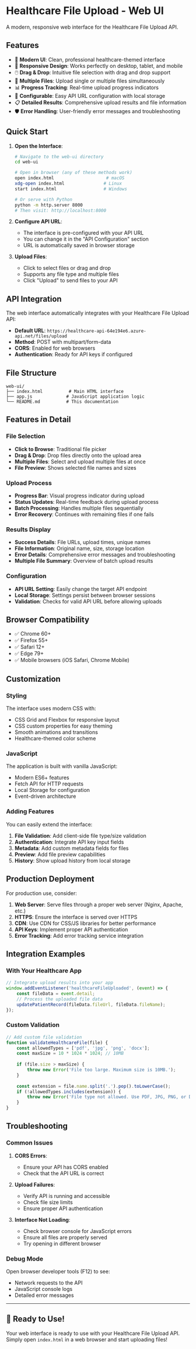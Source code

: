 # Healthcare File Upload - Web UI

A modern, responsive web interface for the Healthcare File Upload API.

## Features

- 🎨 **Modern UI**: Clean, professional healthcare-themed interface
- 📱 **Responsive Design**: Works perfectly on desktop, tablet, and mobile
- 🖱️ **Drag & Drop**: Intuitive file selection with drag and drop support
- 📄 **Multiple Files**: Upload single or multiple files simultaneously
- 📊 **Progress Tracking**: Real-time upload progress indicators
- 🔧 **Configurable**: Easy API URL configuration with local storage
- 📋 **Detailed Results**: Comprehensive upload results and file information
- 🛡️ **Error Handling**: User-friendly error messages and troubleshooting

## Quick Start

1. **Open the Interface**:
   ```bash
   # Navigate to the web-ui directory
   cd web-ui
   
   # Open in browser (any of these methods work)
   open index.html                    # macOS
   xdg-open index.html               # Linux
   start index.html                  # Windows
   
   # Or serve with Python
   python -m http.server 8000
   # Then visit: http://localhost:8000
   ```

2. **Configure API URL**:
   - The interface is pre-configured with your API URL
   - You can change it in the "API Configuration" section
   - URL is automatically saved in browser storage

3. **Upload Files**:
   - Click to select files or drag and drop
   - Supports any file type and multiple files
   - Click "Upload" to send files to your API

## API Integration

The web interface automatically integrates with your Healthcare File Upload API:

- **Default URL**: `https://healthcare-api-64e194e6.azure-api.net/files/upload`
- **Method**: POST with multipart/form-data
- **CORS**: Enabled for web browsers
- **Authentication**: Ready for API keys if configured

## File Structure

```
web-ui/
├── index.html          # Main HTML interface
├── app.js             # JavaScript application logic
└── README.md          # This documentation
```

## Features in Detail

### File Selection
- **Click to Browse**: Traditional file picker
- **Drag & Drop**: Drop files directly onto the upload area
- **Multiple Files**: Select and upload multiple files at once
- **File Preview**: Shows selected file names and sizes

### Upload Process
- **Progress Bar**: Visual progress indicator during upload
- **Status Updates**: Real-time feedback during upload process
- **Batch Processing**: Handles multiple files sequentially
- **Error Recovery**: Continues with remaining files if one fails

### Results Display
- **Success Details**: File URLs, upload times, unique names
- **File Information**: Original name, size, storage location
- **Error Details**: Comprehensive error messages and troubleshooting
- **Multiple File Summary**: Overview of batch upload results

### Configuration
- **API URL Setting**: Easily change the target API endpoint
- **Local Storage**: Settings persist between browser sessions
- **Validation**: Checks for valid API URL before allowing uploads

## Browser Compatibility

- ✅ Chrome 60+
- ✅ Firefox 55+
- ✅ Safari 12+
- ✅ Edge 79+
- ✅ Mobile browsers (iOS Safari, Chrome Mobile)

## Customization

### Styling
The interface uses modern CSS with:
- CSS Grid and Flexbox for responsive layout
- CSS custom properties for easy theming
- Smooth animations and transitions
- Healthcare-themed color scheme

### JavaScript
The application is built with vanilla JavaScript:
- Modern ES6+ features
- Fetch API for HTTP requests
- Local Storage for configuration
- Event-driven architecture

### Adding Features

You can easily extend the interface:

1. **File Validation**: Add client-side file type/size validation
2. **Authentication**: Integrate API key input fields
3. **Metadata**: Add custom metadata fields for files
4. **Preview**: Add file preview capabilities
5. **History**: Show upload history from local storage

## Production Deployment

For production use, consider:

1. **Web Server**: Serve files through a proper web server (Nginx, Apache, etc.)
2. **HTTPS**: Ensure the interface is served over HTTPS
3. **CDN**: Use CDN for CSS/JS libraries for better performance
4. **API Keys**: Implement proper API authentication
5. **Error Tracking**: Add error tracking service integration

## Integration Examples

### With Your Healthcare App
```javascript
// Integrate upload results into your app
window.addEventListener('healthcareFileUploaded', (event) => {
    const fileData = event.detail;
    // Process the uploaded file data
    updatePatientRecord(fileData.fileUrl, fileData.fileName);
});
```

### Custom Validation
```javascript
// Add custom file validation
function validateHealthcareFile(file) {
    const allowedTypes = ['pdf', 'jpg', 'png', 'docx'];
    const maxSize = 10 * 1024 * 1024; // 10MB
    
    if (file.size > maxSize) {
        throw new Error('File too large. Maximum size is 10MB.');
    }
    
    const extension = file.name.split('.').pop().toLowerCase();
    if (!allowedTypes.includes(extension)) {
        throw new Error('File type not allowed. Use PDF, JPG, PNG, or DOCX.');
    }
}
```

## Troubleshooting

### Common Issues

1. **CORS Errors**: 
   - Ensure your API has CORS enabled
   - Check that the API URL is correct

2. **Upload Failures**:
   - Verify API is running and accessible
   - Check file size limits
   - Ensure proper API authentication

3. **Interface Not Loading**:
   - Check browser console for JavaScript errors
   - Ensure all files are properly served
   - Try opening in different browser

### Debug Mode
Open browser developer tools (F12) to see:
- Network requests to the API
- JavaScript console logs
- Detailed error messages

---

## 🎉 Ready to Use!

Your web interface is ready to use with your Healthcare File Upload API. Simply open `index.html` in a web browser and start uploading files!
